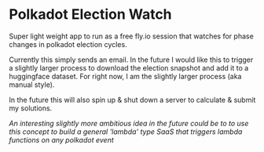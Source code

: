 # Polkadot Election Watch

Super light weight app to run as a free fly.io session that watches for phase changes in polkadot election cycles.

Currently this simply sends an email. In the future I would like this to trigger a slightly larger process to download the election snapshot and add it to a huggingface dataset. For right now, I am the slightly larger process (aka manual style).

In the future this will also spin up & shut down a server to calculate & submit my solutions.

*An interesting slightly more ambitious idea in the future could be to to use this concept to build a general 'lambda' type SaaS that triggers lambda functions on any polkadot event*